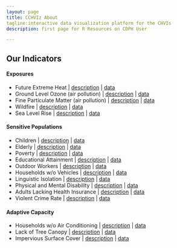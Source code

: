 ```yaml
---
layout: page
title: CCHVIz About
tagline:interactive data visualization platform for the CHVIs
description: first page for R Resources on CDPH User

---
```

## Our Indicators

#### Exposures
- Future Extreme Heat | [description](https://www.cdph.ca.gov/Programs/OHE/CDPH%20Document%20Library/CHVIs/BRACE_ExtremeHeat_Narrative.pdf) | [data](https://www.cdph.ca.gov/Programs/OHE/CDPH%20Document%20Library/CHVIs/BRACE_ExtremeHeat_791_CO.xlsx)
- Ground Level Ozone (air pollution) | [description](https://www.cdph.ca.gov/Programs/OHE/CDPH%20Document%20Library/CHVIs/BRACE_Ozone_801_Narrative.pdf) | [data](https://www.cdph.ca.gov/Programs/OHE/CDPH%20Document%20Library/CHVIs/BRACE_Ozone_801_CT_PL_CO_RE_CA.XLSX)
- Fine Particulate Matter (air pollution) | [description](https://www.cdph.ca.gov/Programs/OHE/CDPH%20Document%20Library/CHVIs/BRACE_PM25_776_Narrative.pdf) | [data](https://www.cdph.ca.gov/Programs/OHE/CDPH%20Document%20Library/CHVIs/BRACE_PM25levels_776_CT_PL_CO_RE_CA.XLSX)
- Wildfire | [description](https://www.cdph.ca.gov/Programs/OHE/CDPH%20Document%20Library/CHVIs/WildfireZone_786_Narrative_11-8-2016.pdf) | [data](https://www.cdph.ca.gov/Programs/OHE/CDPH%20Document%20Library/CHVIs/BRACE_Wildfire_786_CT_PL_CO_RE_CA.xlsx)
- Sea Level Rise | [description](https://www.cdph.ca.gov/Programs/OHE/CDPH%20Document%20Library/CHVIs/Sealevelrise_Narrative_11-1-2016.pdf) | [data](https://www.cdph.ca.gov/Programs/OHE/CDPH%20Document%20Library/CHVIs/BRACE_SLR_784_CT_PL_CO_RE_CA_11-1-2016.xlsx)

#### Sensitive Populations
- Children | [description](https://www.cdph.ca.gov/Programs/OHE/CDPH%20Document%20Library/CHVIs/Children0to4_788_Narrative.pdf) | [data](https://www.cdph.ca.gov/Programs/OHE/CDPH%20Document%20Library/CHVIs/BRACE_children_788_CT_PL_CO_RE_CA.XLSX)
- Elderly | [description](https://www.cdph.ca.gov/Programs/OHE/CDPH%20Document%20Library/CHVIs/Elderly_789_Narrative.pdf) | [data](https://www.cdph.ca.gov/Programs/OHE/CDPH%20Document%20Library/CHVIs/BRACE_elderly65over_789_CT_PL_CO_RE_CA.XLSX)
- Poverty | [description](https://www.cdph.ca.gov/Programs/OHE/CDPH%20Document%20Library/HCI/ADA%20Compliant%20Documents/HCI_PovertyRate_754_Narrative_03-26-2019.pdf) | [data](https://www.cdph.ca.gov/Programs/OHE/CDPH%20Document%20Library/HCI/ADA%20Compliant%20Documents/HCI_PovertyRate_200FPL_754_CA_RE_CO_CD_PL_PUMA_CT_20112015_20122016_Total2018-10-01-ADA.xlsx)
- Educational Attainment | [description](https://www.cdph.ca.gov/Programs/OHE/CDPH%20Document%20Library/HCI/ADA%20Compliant%20Documents/HCI_EducationaAttainment_Narrative_355_8-8-17-ADA.pdf) | [data](https://www.cdph.ca.gov/Programs/OHE/CDPH%20Document%20Library/HCI/ADA%20Compliant%20Documents/HCI_Educational_Attainment_355_CA_RE_CO_CD_PL_CT_Total2018-06-12-ADA_BH.xlsx)
- Outdoor Workers | [description](https://www.cdph.ca.gov/Programs/OHE/CDPH%20Document%20Library/CHVIs/BRACE_OutdoorsWorkers_Narrative_790_12-5-2016.pdf) | [data](https://www.cdph.ca.gov/Programs/OHE/CDPH%20Document%20Library/CHVIs/BRACE_OutdoorWorkers_790_CT_PL_CO_RE_CA.XLSX)
- Households w/o Vehicles | [description](https://www.cdph.ca.gov/Programs/OHE/CDPH%20Document%20Library/CHVIs/CarOwnership_37_Narrative_9-6-16.pdf) | [data](https://www.cdph.ca.gov/Programs/OHE/CDPH%20Document%20Library/CHVIs/BRACE_CarOwnership_37_CT_PL_CO_RE_CA.XLSX)
- Linguistic Isolation | [description](https://www.cdph.ca.gov/Programs/OHE/CDPH%20Document%20Library/CHVIs/BRACE_LinguisticIsolation_Narrative_11-15-2016.pdf) | [data](https://www.cdph.ca.gov/Programs/OHE/CDPH%20Document%20Library/CHVIs/BRACE_LinguisticIsolation_800_CT_PL_CO_RE_CA.XLSX)
- Physical and Mental Disability | [description](https://www.cdph.ca.gov/Programs/OHE/CDPH%20Document%20Library/CHVIs/BRACE_Disability_Narrative_795_11-16-2016.pdf) | [data](https://www.cdph.ca.gov/Programs/OHE/CDPH%20Document%20Library/CHVIs/BRACE_Disability_795_CT_PL_CO_RE_CA.XLSX)
- Adults Lacking Health Insurance | [description](https://www.cdph.ca.gov/Programs/OHE/CDPH%20Document%20Library/CHVIs/BRACE_Insurance_187_Narrative_11-29-2016.pdf) | [data](https://www.cdph.ca.gov/Programs/OHE/CDPH%20Document%20Library/CHVIs/BRACE_Insurance_187_CT_PL_CO_RE_CA.XLSX)
- Violent Crime Rate | [description](https://www.cdph.ca.gov/Programs/OHE/CDPH%20Document%20Library/CHVIs/HCI_Crime_752-Narrative_Examples-10-30-15.pdf) | [data](https://www.cdph.ca.gov/Programs/OHE/CDPH%20Document%20Library/CHVIs/HCI_Crime_752_PL_CO_RE_CA_2000-2013_21OCT15.xlsx)

#### Adaptive Capacity
- Households w/o Air Conditioning | [description](https://www.cdph.ca.gov/Programs/OHE/CDPH%20Document%20Library/CHVIs/AirConditioning_797_Narrative_12-14-2016.pdf) | [data](https://www.cdph.ca.gov/Programs/OHE/CDPH%20Document%20Library/CHVIs/BRACE_AirConditioning_797_CO_RE_CA.xlsx)
- Lack of Tree Canopy | [description](https://www.cdph.ca.gov/Programs/OHE/CDPH%20Document%20Library/CHVIs/BRACE_TreeCanopy_458_Narrative_12-5-2016.pdf) | [data](https://www.cdph.ca.gov/Programs/OHE/CDPH%20Document%20Library/CHVIs/BRACE_TreeCanopy_458_CT_PL_CO_RE_CA.xlsx)
- Impervious Surface Cover | [description](https://www.cdph.ca.gov/Programs/OHE/CDPH%20Document%20Library/CHVIs/ImperviousSurfaces_423_Narrative_12-2-2016.pdf) | [data](https://www.cdph.ca.gov/Programs/OHE/CDPH%20Document%20Library/CHVIs/BRACE_ImperviousSurfaces_423_CT_PL_CO_RE_CA.xlsx)


